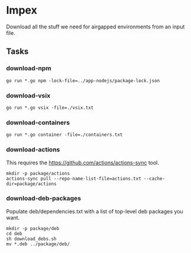# Impex

Download all the stuff we need for airgapped environments from an input file.

## Tasks

### download-npm

```
go run *.go npm -lock-file=../app-nodejs/package-lock.json
```

### download-vsix

```
go run *.go vsix -file=./vsix.txt
```

### download-containers

```
go run *.go container -file=./containers.txt
```

### download-actions

This requires the https://github.com/actions/actions-sync tool.

```
mkdir -p package/actions
actions-sync pull --repo-name-list-file=actions.txt --cache-dir=package/actions
```

### download-deb-packages

Populate deb/dependencies.txt with a list of top-level deb packages you want.

```
mkdir -p package/deb
cd deb
sh download_debs.sh
mv *.deb ../package/deb/
